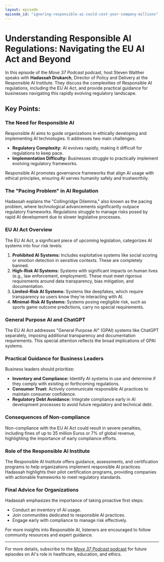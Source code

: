 ```yaml
---
layout: episode
episode_id: "ignoring-responsible-ai-could-cost-your-company-millions"
---
```


# Understanding Responsible AI Regulations: Navigating the EU AI Act and Beyond

In this episode of the *Move 37 Podcast* podcast, host Steven Walther speaks with **Hadassah Drukarch**, Director of Policy and Delivery at the Responsible AI Institute. They discuss the complexities of Responsible AI regulations, including the EU AI Act, and provide practical guidance for businesses navigating this rapidly evolving regulatory landscape.

## Key Points:

### The Need for Responsible AI

Responsible AI aims to guide organizations in ethically developing and implementing AI technologies. It addresses two main challenges:

- **Regulatory Complexity:** AI evolves rapidly, making it difficult for regulations to keep pace.
- **Implementation Difficulty:** Businesses struggle to practically implement evolving regulatory frameworks.

Responsible AI promotes governance frameworks that align AI usage with ethical principles, ensuring AI serves humanity safely and trustworthily.

### The "Pacing Problem" in AI Regulation

Hadassah explains the "Collingridge Dilemma," also known as the pacing problem, where technological advancements significantly outpace regulatory frameworks. Regulations struggle to manage risks posed by rapid AI development due to slower legislative processes.

### EU AI Act Overview

The EU AI Act, a significant piece of upcoming legislation, categorizes AI systems into four risk levels:

1. **Prohibited AI Systems:** Includes exploitative systems like social scoring or emotion detection in sensitive contexts. These are completely banned.
2. **High-Risk AI Systems:** Systems with significant impacts on human lives (e.g., law enforcement, employment). These must meet rigorous requirements around data transparency, bias mitigation, and documentation.
3. **Limited-Risk AI Systems:** Systems like deepfakes, which require transparency so users know they're interacting with AI.
4. **Minimal-Risk AI Systems:** Systems posing negligible risk, such as sports game outcome predictions, carry no special requirements.

### General Purpose AI and ChatGPT

The EU AI Act addresses "General Purpose AI" (GPAI) systems like ChatGPT separately, imposing additional transparency and documentation requirements. This special attention reflects the broad implications of GPAI systems.

### Practical Guidance for Business Leaders

Business leaders should prioritize:

- **Inventory and Compliance:** Identify AI systems in use and determine if they comply with existing or forthcoming regulations.
- **Consumer Trust:** Actively communicate responsible AI practices to maintain consumer confidence.
- **Regulatory Debt Avoidance:** Integrate compliance early in AI development processes to avoid future regulatory and technical debt.

### Consequences of Non-compliance

Non-compliance with the EU AI Act could result in severe penalties, including fines of up to 35 million Euros or 7% of global revenue, highlighting the importance of early compliance efforts.

### Role of the Responsible AI Institute

The Responsible AI Institute offers guidance, assessments, and certification programs to help organizations implement responsible AI practices. Hadassah highlights their pilot certification programs, providing companies with actionable frameworks to meet regulatory standards.

### Final Advice for Organizations

Hadassah emphasizes the importance of taking proactive first steps:

- Conduct an inventory of AI usage.
- Join communities dedicated to responsible AI practices.
- Engage early with compliance to manage risk effectively.

For more insights into Responsible AI, listeners are encouraged to follow community resources and expert guidance.

---

For more details, subscribe to the [*Move 37 Podcast* podcast](https://move37podcast.ai) for future episodes on AI's role in healthcare, education, and ethics.

